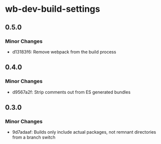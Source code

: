 # wb-dev-build-settings

## 0.5.0

### Minor Changes

-   d13183f6: Remove webpack from the build process

## 0.4.0

### Minor Changes

-   d9567a2f: Strip comments out from ES generated bundles

## 0.3.0

### Minor Changes

-   9d7adaaf: Builds only include actual packages, not remnant directories from a branch switch
